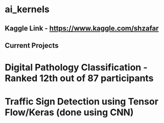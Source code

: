 # ai_kernels

## Kaggle Link - https://www.kaggle.com/shzafar

## Current Projects

# Digital Pathology Classification - Ranked 12th out of 87 participants
# Traffic Sign Detection using Tensor Flow/Keras (done using CNN)


